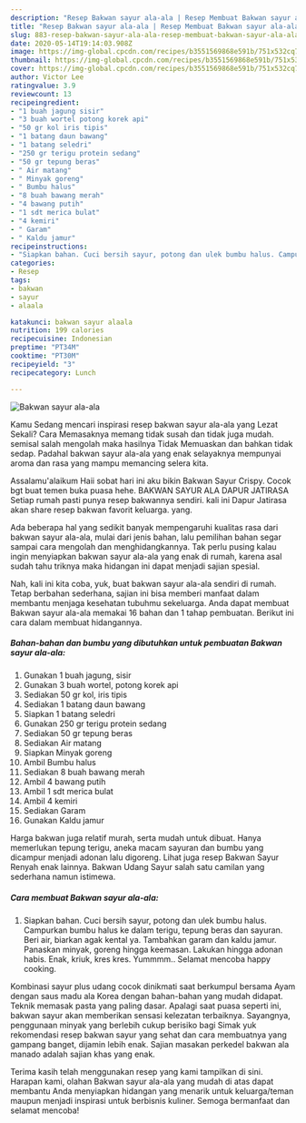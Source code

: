 ```yaml
---
description: "Resep Bakwan sayur ala-ala | Resep Membuat Bakwan sayur ala-ala Yang Enak dan Simpel"
title: "Resep Bakwan sayur ala-ala | Resep Membuat Bakwan sayur ala-ala Yang Enak dan Simpel"
slug: 883-resep-bakwan-sayur-ala-ala-resep-membuat-bakwan-sayur-ala-ala-yang-enak-dan-simpel
date: 2020-05-14T19:14:03.908Z
image: https://img-global.cpcdn.com/recipes/b3551569868e591b/751x532cq70/bakwan-sayur-ala-ala-foto-resep-utama.jpg
thumbnail: https://img-global.cpcdn.com/recipes/b3551569868e591b/751x532cq70/bakwan-sayur-ala-ala-foto-resep-utama.jpg
cover: https://img-global.cpcdn.com/recipes/b3551569868e591b/751x532cq70/bakwan-sayur-ala-ala-foto-resep-utama.jpg
author: Victor Lee
ratingvalue: 3.9
reviewcount: 13
recipeingredient:
- "1 buah jagung sisir"
- "3 buah wortel potong korek api"
- "50 gr kol iris tipis"
- "1 batang daun bawang"
- "1 batang seledri"
- "250 gr terigu protein sedang"
- "50 gr tepung beras"
- " Air matang"
- " Minyak goreng"
- " Bumbu halus"
- "8 buah bawang merah"
- "4 bawang putih"
- "1 sdt merica bulat"
- "4 kemiri"
- " Garam"
- " Kaldu jamur"
recipeinstructions:
- "Siapkan bahan. Cuci bersih sayur, potong dan ulek bumbu halus. Campurkan bumbu halus ke dalam terigu, tepung beras dan sayuran. Beri air, biarkan agak kental ya. Tambahkan garam dan kaldu jamur. Panaskan minyak, goreng hingga keemasan. Lakukan hingga adonan habis. Enak, kriuk, kres kres. Yummmm.. Selamat mencoba happy cooking."
categories:
- Resep
tags:
- bakwan
- sayur
- alaala

katakunci: bakwan sayur alaala 
nutrition: 199 calories
recipecuisine: Indonesian
preptime: "PT34M"
cooktime: "PT30M"
recipeyield: "3"
recipecategory: Lunch

---
```



![Bakwan sayur ala-ala](https://img-global.cpcdn.com/recipes/b3551569868e591b/751x532cq70/bakwan-sayur-ala-ala-foto-resep-utama.jpg)

Kamu Sedang mencari inspirasi resep bakwan sayur ala-ala yang Lezat Sekali? Cara Memasaknya memang tidak susah dan tidak juga mudah. semisal salah mengolah maka hasilnya Tidak Memuaskan dan bahkan tidak sedap. Padahal bakwan sayur ala-ala yang enak selayaknya mempunyai aroma dan rasa yang mampu memancing selera kita.

Assalamu&#39;alaikum Haii sobat hari ini aku bikin Bakwan Sayur Crispy. Cocok bgt buat temen buka puasa hehe. BAKWAN SAYUR ALA DAPUR JATIRASA Setiap rumah pasti punya resep bakwannya sendiri. kali ini Dapur Jatirasa akan share resep bakwan favorit keluarga. yang.

Ada beberapa hal yang sedikit banyak mempengaruhi kualitas rasa dari bakwan sayur ala-ala, mulai dari jenis bahan, lalu pemilihan bahan segar sampai cara mengolah dan menghidangkannya. Tak perlu pusing kalau ingin menyiapkan bakwan sayur ala-ala yang enak di rumah, karena asal sudah tahu triknya maka hidangan ini dapat menjadi sajian spesial.


Nah, kali ini kita coba, yuk, buat bakwan sayur ala-ala sendiri di rumah. Tetap berbahan sederhana, sajian ini bisa memberi manfaat dalam membantu menjaga kesehatan tubuhmu sekeluarga. Anda dapat membuat Bakwan sayur ala-ala memakai 16 bahan dan 1 tahap pembuatan. Berikut ini cara dalam membuat hidangannya.

<!--inarticleads1-->

##### Bahan-bahan dan bumbu yang dibutuhkan untuk pembuatan Bakwan sayur ala-ala:

1. Gunakan 1 buah jagung, sisir
1. Gunakan 3 buah wortel, potong korek api
1. Sediakan 50 gr kol, iris tipis
1. Sediakan 1 batang daun bawang
1. Siapkan 1 batang seledri
1. Gunakan 250 gr terigu protein sedang
1. Sediakan 50 gr tepung beras
1. Sediakan  Air matang
1. Siapkan  Minyak goreng
1. Ambil  Bumbu halus
1. Sediakan 8 buah bawang merah
1. Ambil 4 bawang putih
1. Ambil 1 sdt merica bulat
1. Ambil 4 kemiri
1. Sediakan  Garam
1. Gunakan  Kaldu jamur


Harga bakwan juga relatif murah, serta mudah untuk dibuat. Hanya memerlukan tepung terigu, aneka macam sayuran dan bumbu yang dicampur menjadi adonan lalu digoreng. Lihat juga resep Bakwan Sayur Renyah enak lainnya. Bakwan Udang Sayur salah satu camilan yang sederhana namun istimewa. 

<!--inarticleads2-->

##### Cara membuat Bakwan sayur ala-ala:

1. Siapkan bahan. Cuci bersih sayur, potong dan ulek bumbu halus. Campurkan bumbu halus ke dalam terigu, tepung beras dan sayuran. Beri air, biarkan agak kental ya. Tambahkan garam dan kaldu jamur. Panaskan minyak, goreng hingga keemasan. Lakukan hingga adonan habis. Enak, kriuk, kres kres. Yummmm.. Selamat mencoba happy cooking.


Kombinasi sayur plus udang cocok dinikmati saat berkumpul bersama Ayam dengan saus madu ala Korea dengan bahan-bahan yang mudah didapat. Teknik memasak pasta yang paling dasar. Apalagi saat puasa seperti ini, bakwan sayur akan memberikan sensasi kelezatan terbaiknya. Sayangnya, penggunaan minyak yang berlebih cukup berisiko bagi Simak yuk rekomendasi resep bakwan sayur yang sehat dan cara membuatnya yang gampang banget, dijamin lebih enak. Sajian masakan perkedel bakwan ala manado adalah sajian khas yang enak. 

Terima kasih telah menggunakan resep yang kami tampilkan di sini. Harapan kami, olahan Bakwan sayur ala-ala yang mudah di atas dapat membantu Anda menyiapkan hidangan yang menarik untuk keluarga/teman maupun menjadi inspirasi untuk berbisnis kuliner. Semoga bermanfaat dan selamat mencoba!
